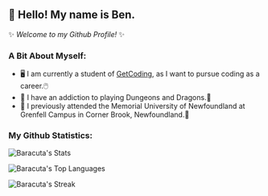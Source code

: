 ## **👋 Hello! My name is Ben.**

✨ _Welcome to my Github Profile!_ ✨

### **A Bit About Myself:**
- 🖥️ I am currently a student of [GetCoding](https://www.getcoding.ca), as I want to pursue coding as a career.🖱️
- 🎲 I have an addiction to playing Dungeons and Dragons.🐲
- 🏫 I previously attended the Memorial University of Newfoundland at Grenfell Campus in Corner Brook, Newfoundland.📖

### **My Github Statistics:**

![Baracuta's Stats](https://github-readme-stats.vercel.app/api?username=Baracuta&theme=dracula&show_icons=true&hide_border=false&count_private=true)

![Baracuta's Top Languages](https://github-readme-stats.vercel.app/api/top-langs/?username=Baracuta&theme=dracula&show_icons=true&hide_border=false&layout=compact)

![Baracuta's Streak](https://github-readme-streak-stats.herokuapp.com/?user=Baracuta&theme=dracula&hide_border=false)

<!---
Baracuta/Baracuta is a ✨ special ✨ repository because its `README.md` (this file) appears on your GitHub profile.
You can click the Preview link to take a look at your changes.
--->
